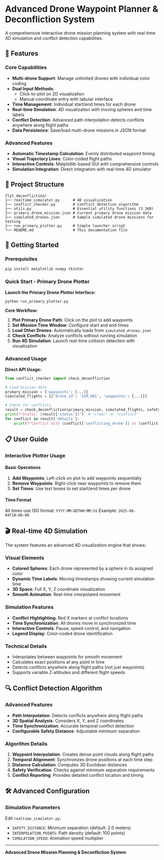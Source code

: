 # Advanced Drone Waypoint Planner & Deconfliction System

A comprehensive interactive drone mission planning system with real-time 4D simulation and conflict detection capabilities.

## 🚁 Features

### Core Capabilities
- **Multi-drone Support**: Manage unlimited drones with individual color coding
- **Dual Input Methods**: 
  - Click-to-plot on 2D visualization
  - Manual coordinate entry with tabular interface
- **Time Management**: Individual start/end times for each drone
- **Real-time Simulation**: 4D visualization with moving spheres and time labels
- **Conflict Detection**: Advanced path interpolation detects conflicts anywhere along flight paths
- **Data Persistence**: Save/load multi-drone missions in JSON format

### Advanced Features
- **Automatic Timestamp Calculation**: Evenly distributed waypoint timing
- **Visual Trajectory Lines**: Color-coded flight paths
- **Interactive Controls**: Matplotlib-based GUI with comprehensive controls
- **Simulation Integration**: Direct integration with real-time 4D simulator

## 📁 Project Structure

```
flyt_deconfliction/
├── realtime_simulator.py      # 4D visualization 
├── conflict_checker.py        # Conflict detection algorithm
├── utils.py                   # Essential utility functions (3.1KB)
├── primary_drone_mission.json # Current primary drone mission data
├── simulated_drones.json      # Sample simulated drone missions for testing
├── run_primary_plotter.py     # Simple launcher script
└── README.md                  # This documentation file
```

## 🚀 Getting Started

### Prerequisites
```bash
pip install matplotlib numpy tkinter
```

### Quick Start - Primary Drone Plotter

**Launch the Primary Drone Plotter Interface:**
```bash
python run_primary_plotter.py
```

**Core Workflow:**
1. **Plot Primary Drone Path**: Click on the plot to add waypoints
2. **Set Mission Time Window**: Configure start and end times
3. **Load Other Drones**: Automatically loads from `simulated_drones.json`
4. **Check Conflicts**: Analyze conflicts without running simulation
5. **Run 4D Simulation**: Launch real-time collision detection with visualization

### Advanced Usage

**Direct API Usage:**
```python
from conflict_checker import check_deconfliction

# Load mission data
primary_mission = {'waypoints': [...]}
simulated_flights = [{'drone_id': 'SIM_001', 'waypoints': [...]}]

# Check for conflicts
result = check_deconfliction(primary_mission, simulated_flights, safety_distance=2.0)
print(f"Status: {result['status']}")  # "clear" or "conflict"
for conflict in result['details']:
    print(f"Conflict with {conflict['conflicting_drone']} at {conflict['time']}")
```

## 📋 User Guide

### Interactive Plotter Usage

#### Basic Operations

1. **Add Waypoints**: Left-click on plot to add waypoints sequentially
2. **Remove Waypoints**: Right-click near waypoints to remove them
3. **Set Times**: Use text boxes to set start/end times per drone

#### Time Format
All times use ISO format: `YYYY-MM-DDTHH:MM:SS`
Example: `2025-08-04T10:00:00`


## 🎬 Real-time 4D Simulation

The system features an advanced 4D visualization engine that shows:

### Visual Elements
- **Colored Spheres**: Each drone represented by a sphere in its assigned color
- **Dynamic Time Labels**: Moving timestamps showing current simulation time
- **3D Space**: Full X, Y, Z coordinate visualization
- **Smooth Animation**: Real-time interpolated movement

### Simulation Features
- **Conflict Highlighting**: Red X markers at conflict locations
- **Time Synchronization**: All drones move in synchronized time
- **Interactive Controls**: Pause, speed control, and navigation
- **Legend Display**: Color-coded drone identification

### Technical Details
- Interpolates between waypoints for smooth movement
- Calculates exact positions at any point in time
- Detects conflicts anywhere along flight paths (not just waypoints)
- Supports variable Z-altitudes and different flight speeds

## 🔍 Conflict Detection Algorithm

### Advanced Features
- **Path Interpolation**: Detects conflicts anywhere along flight paths
- **3D Spatial Analysis**: Considers X, Y, and Z coordinates
- **Time Synchronization**: Accurate temporal conflict detection
- **Configurable Safety Distance**: Adjustable minimum separation

### Algorithm Details
1. **Waypoint Interpolation**: Creates dense point clouds along flight paths
2. **Temporal Alignment**: Synchronizes drone positions at each time step
3. **Distance Calculation**: Computes 3D Euclidean distances
4. **Safety Verification**: Checks against minimum separation requirements
5. **Conflict Reporting**: Provides detailed conflict location and timing


## 🛠️ Advanced Configuration

### Simulation Parameters
Edit `realtime_simulator.py`:
- `SAFETY_DISTANCE`: Minimum separation (default: 2.0 meters)
- `INTERPOLATION_POINTS`: Path density (default: 100 points)
- `SIMULATION_SPEED`: Animation speed multiplier


---

**Advanced Drone Mission Planning & Deconfliction System** 
